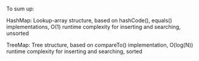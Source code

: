 To sum up:

HashMap: Lookup-array structure, based on hashCode(), equals() implementations,
O(1) runtime complexity for inserting and searching, unsorted

TreeMap: Tree structure, based on compareTo() implementation,
O(log(N)) runtime complexity for inserting and searching, sorted
